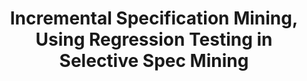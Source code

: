 ---
title: Incremental Specification Mining, Using Regression Testing in Selective Spec Mining 
authors: Kate Meuse, Jan-Paul Ramos-Dávila
type: 
category: project
conf: PL/Verification
in: Cornell CS 6156
year: Spring 2023
code_link: https://github.com/cyankaet/spec-miners/
---